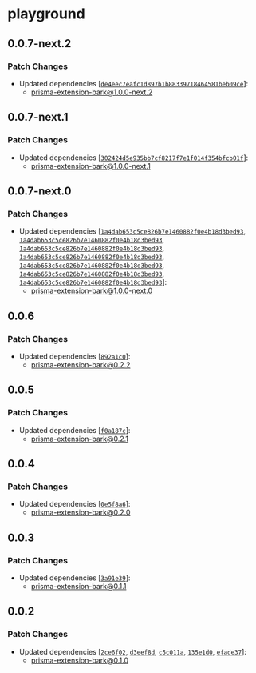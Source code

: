 # playground

## 0.0.7-next.2

### Patch Changes

- Updated dependencies [[`de4eec7eafc1d897b1b88339718464581beb09ce`](https://github.com/adamjkb/bark/commit/de4eec7eafc1d897b1b88339718464581beb09ce)]:
  - prisma-extension-bark@1.0.0-next.2

## 0.0.7-next.1

### Patch Changes

- Updated dependencies [[`302424d5e935bb7cf8217f7e1f014f354bfcb01f`](https://github.com/adamjkb/bark/commit/302424d5e935bb7cf8217f7e1f014f354bfcb01f)]:
  - prisma-extension-bark@1.0.0-next.1

## 0.0.7-next.0

### Patch Changes

- Updated dependencies [[`1a4dab653c5ce826b7e1460882f0e4b18d3bed93`](https://github.com/adamjkb/bark/commit/1a4dab653c5ce826b7e1460882f0e4b18d3bed93), [`1a4dab653c5ce826b7e1460882f0e4b18d3bed93`](https://github.com/adamjkb/bark/commit/1a4dab653c5ce826b7e1460882f0e4b18d3bed93), [`1a4dab653c5ce826b7e1460882f0e4b18d3bed93`](https://github.com/adamjkb/bark/commit/1a4dab653c5ce826b7e1460882f0e4b18d3bed93), [`1a4dab653c5ce826b7e1460882f0e4b18d3bed93`](https://github.com/adamjkb/bark/commit/1a4dab653c5ce826b7e1460882f0e4b18d3bed93), [`1a4dab653c5ce826b7e1460882f0e4b18d3bed93`](https://github.com/adamjkb/bark/commit/1a4dab653c5ce826b7e1460882f0e4b18d3bed93), [`1a4dab653c5ce826b7e1460882f0e4b18d3bed93`](https://github.com/adamjkb/bark/commit/1a4dab653c5ce826b7e1460882f0e4b18d3bed93), [`1a4dab653c5ce826b7e1460882f0e4b18d3bed93`](https://github.com/adamjkb/bark/commit/1a4dab653c5ce826b7e1460882f0e4b18d3bed93)]:
  - prisma-extension-bark@1.0.0-next.0

## 0.0.6

### Patch Changes

- Updated dependencies [[`892a1c0`](https://github.com/adamjkb/bark/commit/892a1c08e484a2f62cda3b56c2a89ede7300756c)]:
  - prisma-extension-bark@0.2.2

## 0.0.5

### Patch Changes

- Updated dependencies [[`f0a187c`](https://github.com/adamjkb/bark/commit/f0a187c0f31e94458ac386080d6e989bf157d12c)]:
  - prisma-extension-bark@0.2.1

## 0.0.4

### Patch Changes

- Updated dependencies [[`0e5f8a6`](https://github.com/adamjkb/bark/commit/0e5f8a6c1e40893172abfa74f3169e1b4c41eedd)]:
  - prisma-extension-bark@0.2.0

## 0.0.3

### Patch Changes

- Updated dependencies [[`3a91e39`](https://github.com/adamjkb/bark/commit/3a91e396f8214b6c60f6c89b68ddaaf8b6af09e7)]:
  - prisma-extension-bark@0.1.1

## 0.0.2

### Patch Changes

- Updated dependencies [[`2ce6f02`](https://github.com/adamjkb/bark/commit/2ce6f028207184ddabe19089811aef8276fa1dd5), [`d3eef8d`](https://github.com/adamjkb/bark/commit/d3eef8de2c58ed6b3d0ca7480c48c31bdaef3d09), [`c5c011a`](https://github.com/adamjkb/bark/commit/c5c011ada5de6958a8450d096a427aea151e1cd2), [`135e1d0`](https://github.com/adamjkb/bark/commit/135e1d04c2141fe76c826bb1083e7760a63de1cf), [`efade37`](https://github.com/adamjkb/bark/commit/efade3769e744ff24cee26489094bab5d9dd94f3)]:
  - prisma-extension-bark@0.1.0
